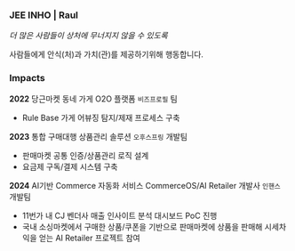 ### JEE INHO | Raul
_더 많은 사람들이 상처에 무너지지 않을 수 있도록_

사람들에게 안식(처)과 가치(관)를 제공하기위해 행동합니다.

### Impacts
**2022** 당근마켓 동네 가게 O2O 플랫폼 `비즈프로필` 팀
- Rule Base 가게 어뷰징 탐지/제재 프로세스 구축

**2023** 통합 구매대행 상품관리 솔루션 `오후스프링` 개발팀
- 판매마켓 공통 인증/상품관리 로직 설계
- 요금제 구독/결제 시스템 구축

**2024** AI기반 Commerce 자동화 서비스 CommerceOS/AI Retailer 개발사 `인핸스` 개발팀
- 11번가 내 CJ 벤더사 매출 인사이트 분석 대시보드 PoC 진행
- 국내 소싱마켓에서 구매한 상품/쿠폰을 기반으로 판매마켓에 상품을 판매해 시세차익을 얻는 AI Retailer 프로젝트 참여
